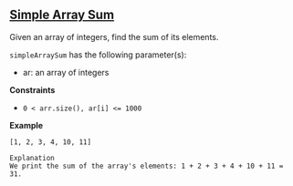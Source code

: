 ## [Simple Array Sum](https://www.hackerrank.com/challenges/simple-array-sum/problem)

Given an array of integers, find the sum of its elements.

`simpleArraySum` has the following parameter(s):
* ar: an array of integers

**Constraints**
* `0 < arr.size(), ar[i] <= 1000`

**Example**
````
[1, 2, 3, 4, 10, 11]

Explanation
We print the sum of the array's elements: 1 + 2 + 3 + 4 + 10 + 11 = 31.
````